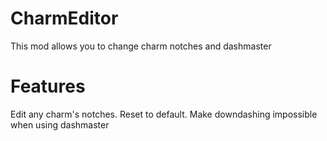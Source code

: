 # CharmEditor

This mod allows you to change charm notches and dashmaster

# Features
Edit any charm's notches.
Reset to default.
Make downdashing impossible when using dashmaster
